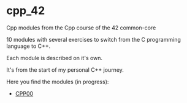 # cpp_42

Cpp modules from the Cpp course of the 42 common-core

10 modules with several exercises to switch from the C programming language to C++.

Each module is described on it's own.

It's from the start of my personal C++ journey.

Here you find the modules (in progress):
- [CPP00](https://github.com/poechlauerbe/cpp_42/tree/main/cpp00)

